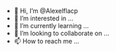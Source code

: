 - 👋 Hi, I’m @Alexelflacp
- 👀 I’m interested in ...
- 🌱 I’m currently learning ...
- 💞️ I’m looking to collaborate on ...
- 📫 How to reach me ...

<!---
Alexelflacp/Alexelflacp is a ✨ special ✨ repository because its `README.md` (this file) appears on your GitHub profile.
You can click the Preview link to take a look at your changes.
--->
